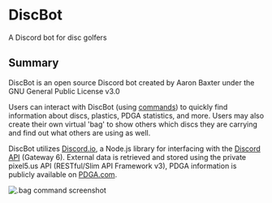 # DiscBot
A Discord bot for disc golfers

## Summary
DiscBot is an open source Discord bot created by Aaron Baxter under the GNU General Public License v3.0

Users can interact with DiscBot (using [commands](https://app.pixel5.us/discbot/commands)) to quickly find information about discs, plastics, PDGA statistics, and more. Users may also create their own virtual 'bag' to show others which discs they are carrying and find out what others are using as well.

DiscBot utilizes [Discord.io](https://github.com/izy521/discord.io), a Node.js library for interfacing with the [Discord API](https://discordapp.com/developers/docs/intro) (Gateway 6). External data is retrieved and stored using the private pixel5.us API (RESTful/Slim API Framework v3), PDGA information is publicly available on [PDGA.com](http://pdga.com/).

![.bag command screenshot](https://i.imgur.com/sYZDGYC.png)
